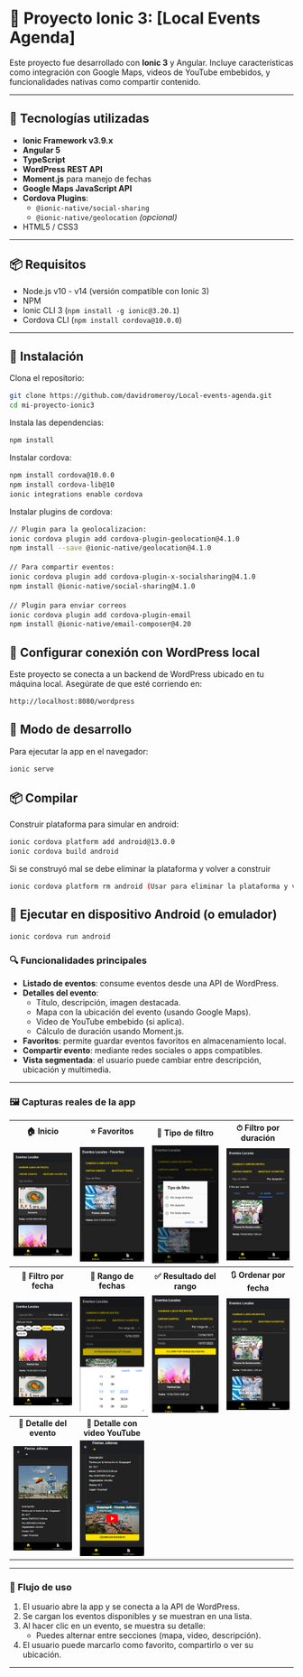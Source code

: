 # 📱 Proyecto Ionic 3: [Local Events Agenda]

Este proyecto fue desarrollado con **Ionic 3** y Angular. Incluye características como integración con Google Maps, videos de YouTube embebidos, y funcionalidades nativas como compartir contenido.

---

## 🧰 Tecnologías utilizadas

- **Ionic Framework v3.9.x**
- **Angular 5**
- **TypeScript**
- **WordPress REST API**
- **Moment.js** para manejo de fechas
- **Google Maps JavaScript API**
- **Cordova Plugins**:
  - `@ionic-native/social-sharing`
  - `@ionic-native/geolocation` *(opcional)*
- HTML5 / CSS3

---

## 📦 Requisitos

- Node.js v10 - v14 (versión compatible con Ionic 3)
- NPM
- Ionic CLI 3 (`npm install -g ionic@3.20.1`)
- Cordova CLI (`npm install cordova@10.0.0`)

---

## 🚀 Instalación

Clona el repositorio:

```bash
git clone https://github.com/davidromeroy/Local-events-agenda.git
cd mi-proyecto-ionic3
```

Instala las dependencias:
```bash
npm install
```

Instalar cordova:
```bash
npm install cordova@10.0.0
npm install cordova-lib@10
ionic integrations enable cordova
```

Instalar plugins de cordova:

```bash
// Plugin para la geolocalizacion:
ionic cordova plugin add cordova-plugin-geolocation@4.1.0
npm install --save @ionic-native/geolocation@4.1.0

// Para compartir eventos:
ionic cordova plugin add cordova-plugin-x-socialsharing@4.1.0
npm install @ionic-native/social-sharing@4.1.0

// Plugin para enviar correos
ionic cordova plugin add cordova-plugin-email
npm install @ionic-native/email-composer@4.20
```
## 🔗 Configurar conexión con WordPress local
Este proyecto se conecta a un backend de WordPress ubicado en tu máquina local. Asegúrate de que esté corriendo en:
```bash
http://localhost:8080/wordpress
```

## 🧪 Modo de desarrollo
Para ejecutar la app en el navegador:
```bash
ionic serve
```


## 📦 Compilar

Construir plataforma para simular en android:
```bash
ionic cordova platform add android@13.0.0
ionic cordova build android
```
Si se construyó mal se debe eliminar la plataforma y volver a construir
```bash
ionic cordova platform rm android (Usar para eliminar la plataforma y volverla a crear)
```

## 📱 Ejecutar en dispositivo Android (o emulador)
```bash
ionic cordova run android
```



### 🔍 Funcionalidades principales

- **Listado de eventos**: consume eventos desde una API de WordPress.
- **Detalles del evento**:
  - Título, descripción, imagen destacada.
  - Mapa con la ubicación del evento (usando Google Maps).
  - Video de YouTube embebido (si aplica).
  - Cálculo de duración usando Moment.js.
- **Favoritos**: permite guardar eventos favoritos en almacenamiento local.
- **Compartir evento**: mediante redes sociales o apps compatibles.
- **Vista segmentada**: el usuario puede cambiar entre descripción, ubicación y multimedia.

---

### 🖼 Capturas reales de la app

<table>
  <tr>
    <th>🏠 Inicio</th>
    <th>⭐ Favoritos</th>
    <th>🔘 Tipo de filtro</th>
    <th>⏱ Filtro por duración</th>
  </tr>
  <tr>
    <td><img src="media/Home.png" width="220"/></td>
    <td><img src="media/Favorites.png" width="220"/></td>
    <td><img src="media/filterType.png" width="220"/></td>
    <td><img src="media/FiltroPorDuracion.png" width="220"/></td>
  </tr>
  <tr>
    <th>📅 Filtro por fecha</th>
    <th>📆 Rango de fechas</th>
    <th>✅ Resultado del rango</th>
    <th>🔃 Ordenar por fecha</th>
  </tr>
  <tr>
    <td><img src="media/FiltroPorFecha.png" width="220"/></td>
    <td><img src="media/FiltroPorRangoFechas.png" width="220"/></td>
    <td><img src="media/FiltroPorRangoFechasResult.png" width="220"/></td>
    <td><img src="media/sortOlder.png" width="220"/></td>
  </tr>
  <tr>
    <th>📄 Detalle del evento</th>
    <th>🎥 Detalle con video YouTube</th>
  </tr>
  <tr>
    <td><img src="media/DetallesEvento.png" width="220"/></td>
    <td><img src="media/DetallesEventoVideoYT.png" width="220"/></td>
  </tr>
</table>

---

### 🚀 Flujo de uso

1. El usuario abre la app y se conecta a la API de WordPress.
2. Se cargan los eventos disponibles y se muestran en una lista.
3. Al hacer clic en un evento, se muestra su detalle:
   - Puedes alternar entre secciones (mapa, video, descripción).
4. El usuario puede marcarlo como favorito, compartirlo o ver su ubicación.

---










